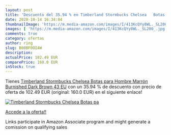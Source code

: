 ```yaml
---
layout: post
title: 'Descuento del 35.94 % en Timberland Stormbucks Chelsea   Botas pa'
date: 2020-10-14 16:34:04
thumbnailImage: 'https://m.media-amazon.com/images/I/413KcQYy8WL._SL200_.jpg'
images: [ 'https://m.media-amazon.com/images/I/413KcQYy8WL._SL200_.jpg' ]
comments: true
category: ofertas
author: ring
slug: B00BF0OIAW
description:
actualPrice: 102.49 EUR
comparePrice: 160.0 EUR
inStock: true
---
```


Tienes [Timberland Stormbucks Chelsea   Botas para Hombre  Marrón Burnished Dark Brown  43 EU](https://www.amazon.es/dp/B00BF0OIAW/?tag=tolees-21) con un 35.94 % de descuento con precio de oferta de 102.49 EUR (original: 160.0 EUR) en el siguiente enlace!

[![Timberland Stormbucks Chelsea   Botas pa](https://m.media-amazon.com/images/I/413KcQYy8WL._SL200_.jpg)](https://www.amazon.es/dp/B00BF0OIAW/?tag=tolees-21)

[Accede a la oferta!!](https://www.amazon.es/dp/B00BF0OIAW/?tag=tolees-21)

Links participate in Amazon Associate program and might generate a comission on qualifying sales


